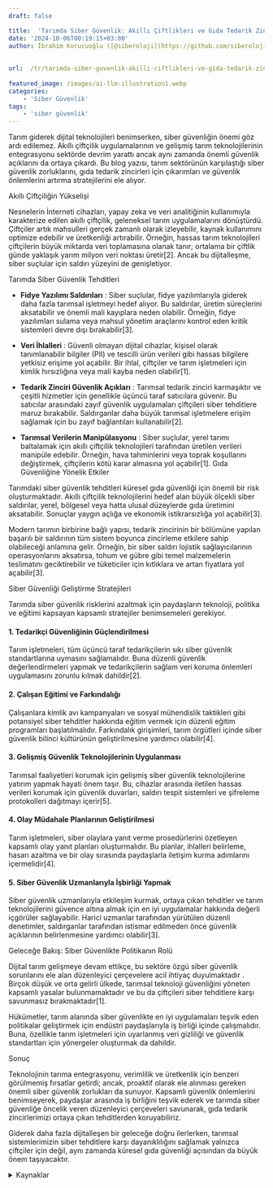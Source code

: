 ```yaml
---
draft: false

title:  'Tarımda Siber Güvenlik: Akıllı Çiftlikleri ve Gıda Tedarik Zincirlerini Koruma'
date: '2024-10-06T00:19:15+03:00'
author: İbrahim Korucuoğlu ([@siberoloji](https://github.com/siberoloji))
 
 
url:  /tr/tarimda-siber-guvenlik-akilli-ciftlikleri-ve-gida-tedarik-zincirlerini-koruma/
 
featured_image: /images/ai-llm-illustration1.webp
categories:
    - 'Siber Güvenlik'
tags:
    - 'siber güvenlik'
---
```

Tarım giderek dijital teknolojileri benimserken, siber güvenliğin önemi göz ardı edilemez. Akıllı çiftçilik uygulamalarının ve gelişmiş tarım teknolojilerinin entegrasyonu sektörde devrim yarattı ancak aynı zamanda önemli güvenlik açıklarını da ortaya çıkardı. Bu blog yazısı, tarım sektörünün karşılaştığı siber güvenlik zorluklarını, gıda tedarik zincirleri için çıkarımları ve güvenlik önlemlerini artırma stratejilerini ele alıyor.

Akıllı Çiftçiliğin Yükselişi

Nesnelerin İnterneti cihazları, yapay zeka ve veri analitiğinin kullanımıyla karakterize edilen akıllı çiftçilik, geleneksel tarım uygulamalarını dönüştürdü. Çiftçiler artık mahsulleri gerçek zamanlı olarak izleyebilir, kaynak kullanımını optimize edebilir ve üretkenliği artırabilir. Örneğin, hassas tarım teknolojileri çiftçilerin büyük miktarda veri toplamasına olanak tanır; ortalama bir çiftlik günde yaklaşık yarım milyon veri noktası üretir[2]. Ancak bu dijitalleşme, siber suçlular için saldırı yüzeyini de genişletiyor.

Tarımda Siber Güvenlik Tehditleri
* **Fidye Yazılımı Saldırıları** : Siber suçlular, fidye yazılımlarıyla giderek daha fazla tarımsal işletmeyi hedef alıyor. Bu saldırılar, üretim süreçlerini aksatabilir ve önemli mali kayıplara neden olabilir. Örneğin, fidye yazılımları sulama veya mahsul yönetim araçlarını kontrol eden kritik sistemleri devre dışı bırakabilir[3].

* **Veri İhlalleri** : Güvenli olmayan dijital cihazlar, kişisel olarak tanımlanabilir bilgiler (PII) ve tescilli ürün verileri gibi hassas bilgilere yetkisiz erişime yol açabilir. Bir ihlal, çiftçiler ve tarım işletmeleri için kimlik hırsızlığına veya mali kayba neden olabilir[1].

* **Tedarik Zinciri Güvenlik Açıkları** : Tarımsal tedarik zinciri karmaşıktır ve çeşitli hizmetler için genellikle üçüncü taraf satıcılara güvenir. Bu satıcılar arasındaki zayıf güvenlik uygulamaları çiftçileri siber tehditlere maruz bırakabilir. Saldırganlar daha büyük tarımsal işletmelere erişim sağlamak için bu zayıf bağlantıları kullanabilir[2].

* **Tarımsal Verilerin Manipülasyonu** : Siber suçlular, yerel tarımı baltalamak için akıllı çiftçilik teknolojileri tarafından üretilen verileri manipüle edebilir. Örneğin, hava tahminlerini veya toprak koşullarını değiştirmek, çiftçilerin kötü karar almasına yol açabilir[1].
Gıda Güvenliğine Yönelik Etkiler

Tarımdaki siber güvenlik tehditleri küresel gıda güvenliği için önemli bir risk oluşturmaktadır. Akıllı çiftçilik teknolojilerini hedef alan büyük ölçekli siber saldırılar, yerel, bölgesel veya hatta ulusal düzeylerde gıda üretimini aksatabilir. Sonuçlar yaygın açlığa ve ekonomik istikrarsızlığa yol açabilir[3].

Modern tarımın birbirine bağlı yapısı, tedarik zincirinin bir bölümüne yapılan başarılı bir saldırının tüm sistem boyunca zincirleme etkilere sahip olabileceği anlamına gelir. Örneğin, bir siber saldırı lojistik sağlayıcılarının operasyonlarını aksatırsa, tohum ve gübre gibi temel malzemelerin teslimatını geciktirebilir ve tüketiciler için kıtlıklara ve artan fiyatlara yol açabilir[3].

Siber Güvenliği Geliştirme Stratejileri

Tarımda siber güvenlik risklerini azaltmak için paydaşların teknoloji, politika ve eğitimi kapsayan kapsamlı stratejiler benimsemeleri gerekiyor.
#### 1. Tedarikçi Güvenliğinin Güçlendirilmesi

Tarım işletmeleri, tüm üçüncü taraf tedarikçilerin sıkı siber güvenlik standartlarına uymasını sağlamalıdır. Buna düzenli güvenlik değerlendirmeleri yapmak ve tedarikçilerin sağlam veri koruma önlemleri uygulamasını zorunlu kılmak dahildir[2].
#### 2. Çalışan Eğitimi ve Farkındalığı

Çalışanlara kimlik avı kampanyaları ve sosyal mühendislik taktikleri gibi potansiyel siber tehditler hakkında eğitim vermek için düzenli eğitim programları başlatılmalıdır. Farkındalık girişimleri, tarım örgütleri içinde siber güvenlik bilinci kültürünün geliştirilmesine yardımcı olabilir[4].
#### 3. Gelişmiş Güvenlik Teknolojilerinin Uygulanması

Tarımsal faaliyetleri korumak için gelişmiş siber güvenlik teknolojilerine yatırım yapmak hayati önem taşır. Bu, cihazlar arasında iletilen hassas verileri korumak için güvenlik duvarları, saldırı tespit sistemleri ve şifreleme protokolleri dağıtmayı içerir[5].
#### 4. Olay Müdahale Planlarının Geliştirilmesi

Tarım işletmeleri, siber olaylara yanıt verme prosedürlerini özetleyen kapsamlı olay yanıt planları oluşturmalıdır. Bu planlar, ihlalleri belirleme, hasarı azaltma ve bir olay sırasında paydaşlarla iletişim kurma adımlarını içermelidir[4].
#### 5.  Siber Güvenlik Uzmanlarıyla İşbirliği Yapmak

Siber güvenlik uzmanlarıyla etkileşim kurmak, ortaya çıkan tehditler ve tarım teknolojilerini güvence altına almak için en iyi uygulamalar hakkında değerli içgörüler sağlayabilir. Harici uzmanlar tarafından yürütülen düzenli denetimler, saldırganlar tarafından istismar edilmeden önce güvenlik açıklarının belirlenmesine yardımcı olabilir[3].

Geleceğe Bakış: Siber Güvenlikte Politikanın Rolü

 Dijital tarım gelişmeye devam ettikçe, bu sektöre özgü siber güvenlik sorunlarını ele alan düzenleyici çerçevelere acil ihtiyaç duyulmaktadır . Birçok düşük ve orta gelirli ülkede, tarımsal teknoloji güvenliğini yöneten kapsamlı yasalar bulunmamaktadır ve bu da çiftçileri siber tehditlere karşı savunmasız bırakmaktadır[1].

Hükümetler, tarım alanında siber güvenlikte en iyi uygulamaları teşvik eden politikalar geliştirmek için endüstri paydaşlarıyla iş birliği içinde çalışmalıdır. Buna, özellikle tarım işletmeleri için uyarlanmış veri gizliliği ve güvenlik standartları için yönergeler oluşturmak da dahildir.

Sonuç

Teknolojinin tarıma entegrasyonu, verimlilik ve üretkenlik için benzeri görülmemiş fırsatlar getirdi; ancak, proaktif olarak ele alınması gereken önemli siber güvenlik zorlukları da sunuyor. Kapsamlı güvenlik önlemlerini benimseyerek, paydaşlar arasında iş birliğini teşvik ederek ve tarımda siber güvenliğe öncelik veren düzenleyici çerçeveleri savunarak, gıda tedarik zincirlerimizi ortaya çıkan tehditlerden koruyabiliriz.

Giderek daha fazla dijitalleşen bir geleceğe doğru ilerlerken, tarımsal sistemlerimizin siber tehditlere karşı dayanıklılığını sağlamak yalnızca çiftçiler için değil, aynı zamanda küresel gıda güvenliği açısından da büyük önem taşıyacaktır.
<!-- wp:details -->
<details class="wp-block-details"><summary>Kaynaklar</summary><!-- wp:paragraph {"placeholder":"Type / to add a hidden block"} -->
[1] https://www.usaid.gov/sites/default/files/2023-10/Cybersecurity%20Briefer_Agriculture%20and%20Food%20Security.pdf [2] https://shardsecure.com/blog/data-security-agriculture [3] https://www.tripwire.com/state-of-security/need-cybersecurity-agriculture [4] https://agamerica.com/blog/protecting-farm-technology-against-cybersecurity-threats/ [5] https://www.secunet.com/en/farming-and-it-security [6] https://www.cisa.gov/topics/critical-infrastructure-security-and-resilience/critical-infrastructure-sectors/food-and-agriculture-sector [7] https://www.linkedin.com/pulse/ag-tech-cyber-security-risks-mitigation-strategies-oranats-5vjje [8] https://www.sciencedirect.com/science/article/abs/pii/S0168169924007920
</details>
<!-- /wp:details -->